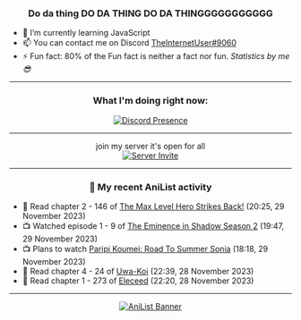 <div align="center">

### Do da thing DO DA THING DO DA THINGGGGGGGGGGG
</div>

- 🌱 I’m currently learning JavaScript
- 📫 You can contact me on Discord [TheInternetUser#9060](https://discord.com/users/534117072796385300)
- ⚡ Fun fact: 80% of the Fun fact is neither a fact nor fun. _Statistics by me 😎_
<hr>

<div align="center">

### What I'm doing right now:
[![Discord Presence](https://lanyard.cnrad.dev/api/534117072796385300)](https://discord.com/users/534117072796385300)
<hr>

join my server it's open for all <br>
[![Server Invite](https://invidget.switchblade.xyz/bfYgVHxrSs)](https://discord.gg/bfYgVHxrSs)

<hr>
  
### 🌸 My recent AniList activity

</div>

<!-- ANILIST_ACTIVITY:start -->

-   📖 Read chapter 2 - 146 of [The Max Level Hero Strikes Back!](https://anilist.co/manga/125636) (20:25, 29 November 2023)
-   📺 Watched episode 1 - 9 of [The Eminence in Shadow Season 2](https://anilist.co/anime/161964) (19:47, 29 November 2023)
-   📺 Plans to watch [Paripi Koumei: Road To Summer Sonia](https://anilist.co/anime/171026) (18:18, 29 November 2023)
-   📖 Read chapter 4 - 24 of [Uwa-Koi](https://anilist.co/manga/59931) (22:39, 28 November 2023)
-   📖 Read chapter 1 - 273 of [Eleceed](https://anilist.co/manga/106929) (22:20, 28 November 2023)

<!-- ANILIST_ACTIVITY:end -->
<hr>

<div align="center">

[![AniList Banner](https://img.anili.st/User/929966)](https://anilist.co/user/TheInternetUser)

<!-- ![Profile views](https://gpvc.arturio.dev/TheInternetUse7) Since 2023-01-09 -->
<br>


</div>
